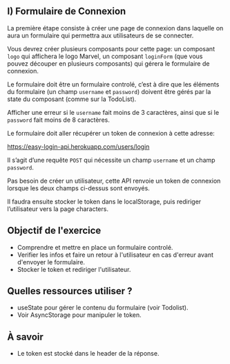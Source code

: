 
## I) Formulaire de Connexion

La première étape consiste à créer une page de connexion dans laquelle on aura un formulaire qui permettra aux utilisateurs de se connecter.

Vous devrez créer plusieurs composants pour cette page: un composant `logo` qui affichera le logo Marvel, un composant `loginForm` (que vous pouvez découper en plusieurs composants) qui gérera le formulaire de connexion.

Le formulaire doit être un formulaire controlé, c’est à dire que les éléments du formulaire (un champ `username` et `password`) doivent être gérés par la state du composant (comme sur la TodoList).

Afficher une erreur si le ```username``` fait moins de 3 caractères, ainsi que si le ```password``` fait moins de 8 caractères.

Le formulaire doit aller récupérer un token de connexion à cette adresse:

https://easy-login-api.herokuapp.com/users/login

Il s’agit d’une requête ```POST``` qui nécessite un champ ```username``` et un champ ```password```.

Pas besoin de créer un utilisateur, cette API renvoie un token de connexion lorsque les deux champs ci-dessus sont envoyés.

Il faudra ensuite stocker le token dans le localStorage, puis rediriger l’utilisateur vers la page characters.

## Objectif de l'exercice
* Comprendre et mettre en place un formulaire controlé.
* Verifier les infos et faire un retour à l'utilisateur en cas d'erreur avant d'envoyer le formulaire.
* Stocker le token et rediriger l'utilisateur.

## Quelles ressources utiliser ?
* useState pour gérer le contenu du formulaire (voir Todolist).
* Voir AsyncStorage pour manipuler le token.

## À savoir
* Le token est stocké dans le header de la réponse.

